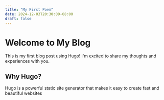 ```yaml
---
title: "My First Poem"
date: 2024-12-03T20:30:00-08:00
draft: false
---
```

# Welcome to My Blog

This is my first blog post using Hugo! I'm excited to share my thoughts and experiences with you.

## Why Hugo?

Hugo is a powerful static site generator that makes it easy to create fast and beautiful websites